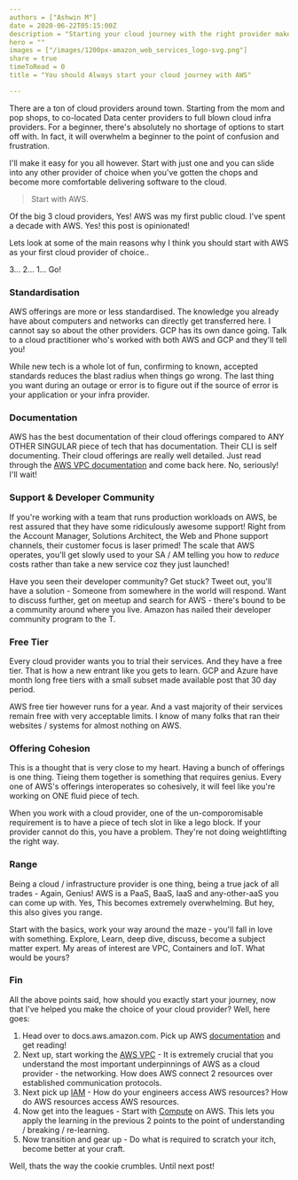 ```yaml
---
authors = ["Ashwin M"]
date = 2020-06-22T05:15:00Z
description = "Starting your cloud journey with the right provider makes for night and day in your cloud journey. Choose AWS!"
hero = ""
images = ["/images/1200px-amazon_web_services_logo-svg.png"]
share = true
timeToRead = 0
title = "You should Always start your cloud journey with AWS"

---
```

There are a ton of cloud providers around town. Starting from the mom and pop shops, to co-located Data center providers to full blown cloud infra providers. For a beginner, there's absolutely no shortage of options to start off with. In fact, it will overwhelm a beginner to the point of confusion and frustration.

<!--more-->

I'll make it easy for you all however. Start with just one and you can slide into any other provider of choice when you've gotten the chops and become more comfortable delivering software to the cloud.

> Start with AWS.

Of the big 3 cloud providers, Yes! AWS was my first public cloud. I've spent a decade with AWS. Yes! this post is opinionated!

Lets look at some of the main reasons why I think you should start with AWS as your first cloud provider of choice..

3\... 2... 1... Go!

### Standardisation

AWS offerings are more or less standardised. The knowledge you already have about computers and networks can directly get transferred here. I cannot say so about the other providers. GCP has its own dance going. Talk to a cloud practitioner who's worked with both AWS and GCP and they'll tell you!

While new tech is a whole lot of fun, confirming to known, accepted standards reduces the blast radius when things go wrong. The last thing you want during an outage or error is to figure out if the source of error is your application or your infra provider.

### Documentation

AWS has the best documentation of their cloud offerings compared to ANY OTHER SINGULAR piece of tech that has documentation. Their CLI is self documenting. Their cloud offerings are really well detailed. Just read through the [AWS VPC documentation](https://docs.aws.amazon.com/vpc/index.html) and come back here. No, seriously! I'll wait!

### Support & Developer Community

If you're working with a team that runs production workloads on AWS, be rest assured that they have some ridiculously awesome support! Right from the Account Manager, Solutions Architect, the Web and Phone support channels, their customer focus is laser primed! The scale that AWS operates, you'll get slowly used to your SA / AM telling you how to _reduce_ costs rather than take a new service coz they just launched!

Have you seen their developer community? Get stuck? Tweet out, you'll have a solution - Someone from somewhere in the world will respond. Want to discuss further, get on meetup and search for AWS - there's bound to be a community around where you live. Amazon has nailed their developer community program to the T.

### Free Tier

Every cloud provider wants you to trial their services. And they have a free tier. That is how a new entrant like you gets to learn. GCP and Azure have month long free tiers with a small subset made available post that 30 day period.

AWS free tier however runs for a year. And a vast majority of their services remain free with very acceptable limits. I know of many folks that ran their websites / systems for almost nothing on AWS.

### Offering Cohesion

This is a thought that is very close to my heart. Having a bunch of offerings is one thing. Tieing them together is something that requires genius. Every one of AWS's offerings interoperates so cohesively, it will feel like you're working on ONE fluid piece of tech.

When you work with a cloud provider, one of the un-comporomisable requirement is to have a piece of tech slot in like a lego block. If your provider cannot do this, you have a problem. They're not doing weightlifting the right way.

### Range

Being a cloud / infrastructure provider is one thing, being a true jack of all trades - Again, Genius! AWS is a PaaS, BaaS, IaaS and any-other-aaS you can come up with. Yes, This becomes extremely overwhelming. But hey, this also gives you range.

Start with the basics, work your way around the maze - you'll fall in love with something. Explore, Learn, deep dive, discuss, become a subject matter expert. My areas of interest are VPC, Containers and IoT. What would be yours?

### Fin

All the above points said, how should you exactly start your journey, now that I've helped you make the choice of your cloud provider? Well, here goes:

1. Head over to docs.aws.amazon.com. Pick up AWS [documentation](https://aws.amazon.com/getting-started/?ref=docs_gateway) and get reading!
2. Next up, start working the [AWS VPC](https://docs.aws.amazon.com/vpc/index.html) - It is extremely crucial that you understand the most important underpinnings of AWS as a cloud provider - the networking. How does AWS connect 2 resources over established communication protocols.
3. Next pick up [IAM](https://docs.aws.amazon.com/iam/index.html?nc2=h_ql_doc_iam) - How do your engineers access AWS resources? How do AWS resources access AWS resources.
4. Now get into the leagues - Start with [Compute](https://aws.amazon.com/getting-started/hands-on/launch-a-virtual-machine/) on AWS. This lets you apply the learning in the previous 2 points to the point of understanding / breaking / re-learning.
5. Now transition and gear up - Do what is required to scratch your itch, become better at your craft.

Well, thats the way the cookie crumbles. Until next post!